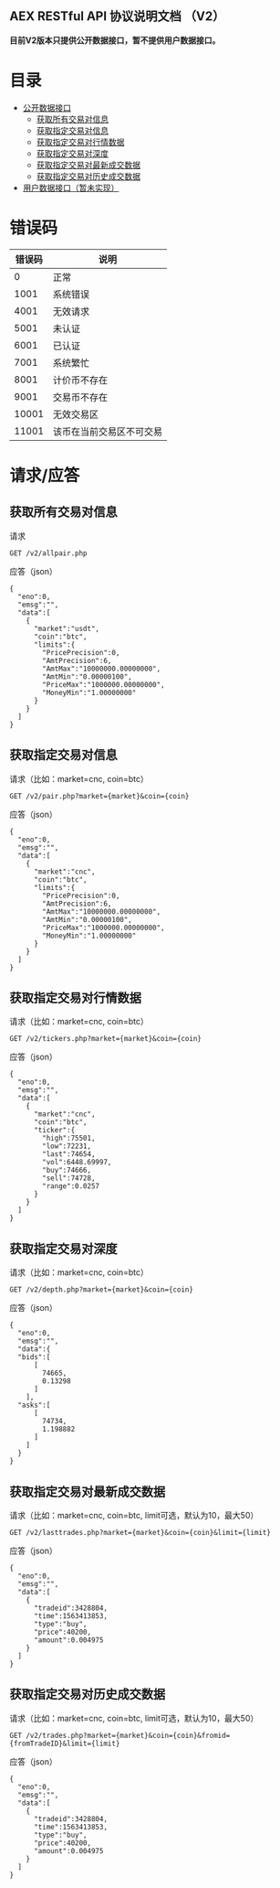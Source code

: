 AEX RESTful API 协议说明文档 （V2）
---

**目前V2版本只提供公开数据接口，暂不提供用户数据接口。**

# 目录
+ [公开数据接口](#请求应答)
   + [获取所有交易对信息](#cmd-1-深度变化通知-服务器主动通知客户端)
   + [获取指定交易对信息](#cmd-2-关注交易对最多关注10个)
   + [获取指定交易对行情数据](#cmd-4-签名认证)
   + [获取指定交易对深度](#cmd-5-获取余额)
   + [获取指定交易对最新成交数据](#cmd-6-挂单)
   + [获取指定交易对历史成交数据](#cmd-7-撤单)
+ [用户数据接口（暂未实现）]()

# 错误码
错误码 | 说明
-----  | ---------
0      | 正常
1001   | 系统错误
4001   | 无效请求
5001   | 未认证
6001   | 已认证
7001   | 系统繁忙
8001   | 计价币不存在
9001   | 交易币不存在
10001  | 无效交易区
11001  | 该币在当前交易区不可交易

# 请求/应答
## 获取所有交易对信息   

  请求
  ```
  GET /v2/allpair.php
  ```
  应答（json）
  ```
  {
    "eno":0,
    "emsg":"",
    "data":[
      {
        "market":"usdt",
        "coin":"btc",
        "limits":{
          "PricePrecision":0,
          "AmtPrecision":6,
          "AmtMax":"10000000.00000000",
          "AmtMin":"0.00000100",
          "PriceMax":"1000000.00000000",
          "MoneyMin":"1.00000000"
        }
      }
    ]
  }	
  ```
## 获取指定交易对信息   

  请求（比如：market=cnc, coin=btc）
  ```
  GET /v2/pair.php?market={market}&coin={coin}
  ```
  应答（json）
  ```
  {
    "eno":0,
    "emsg":"",
    "data":[
      {
        "market":"cnc",
        "coin":"btc",
        "limits":{
          "PricePrecision":0,
          "AmtPrecision":6,
          "AmtMax":"10000000.00000000",
          "AmtMin":"0.00000100",
          "PriceMax":"1000000.00000000",
          "MoneyMin":"1.00000000"
        }
      }
    ]
  }	
  ```  
## 获取指定交易对行情数据   

  请求（比如：market=cnc, coin=btc）
  ```
  GET /v2/tickers.php?market={market}&coin={coin}
  ```
  应答（json）
  ```
  {
    "eno":0,
    "emsg":"",
    "data":[
      {
        "market":"cnc",
        "coin":"btc",
        "ticker":{
          "high":75501,
          "low":72231,
          "last":74654,
          "vol":6448.69997,
          "buy":74666,
          "sell":74728,
          "range":0.0257
        }
      }
    ]
  }
  ```  
## 获取指定交易对深度   

  请求（比如：market=cnc, coin=btc）
  ```
  GET /v2/depth.php?market={market}&coin={coin}
  ```
  应答（json）
  ```
  {
    "eno":0,
    "emsg":"",
    "data":{
    "bids":[
        [
          74665,
          0.13298
        ]
      ],
    "asks":[
        [
          74734,
          1.198882
        ]
      ]
    }
  }
  ```    
## 获取指定交易对最新成交数据   

  请求（比如：market=cnc, coin=btc, limit可选，默认为10，最大50）
  ```
  GET /v2/lasttrades.php?market={market}&coin={coin}&limit={limit}
  ```
  应答（json）
  ```
  {
    "eno":0,
    "emsg":"",
    "data":[
      {
        "tradeid":3428804,
        "time":1563413853,
        "type":"buy",
        "price":40200,
        "amount":0.004975
      }
    ]
  }
  ```      
## 获取指定交易对历史成交数据   

  请求（比如：market=cnc, coin=btc, limit可选，默认为10，最大50）
  ```
  GET /v2/trades.php?market={market}&coin={coin}&fromid={fromTradeID}&limit={limit}
  ```
  应答（json）
  ```
  {
    "eno":0,
    "emsg":"",
    "data":[
      {
        "tradeid":3428804,
        "time":1563413853,
        "type":"buy",
        "price":40200,
        "amount":0.004975
      }
    ]
  }
  ```      
  
  
